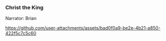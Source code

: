 ### Christ the King

Narrator: Brian



https://github.com/user-attachments/assets/bad0f0a9-be2e-4b21-a850-422f5c7c5c60

